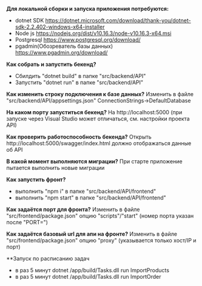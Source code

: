 **Для локальной сборки и запуска приложения потребуются:**

- dotnet SDK https://dotnet.microsoft.com/download/thank-you/dotnet-sdk-2.2.402-windows-x64-installer
- Node js https://nodejs.org/dist/v10.16.3/node-v10.16.3-x64.msi
- Postgresql https://www.postgresql.org/download/
- pgadmin(Обозреватель базы данных) https://www.pgadmin.org/download/

**Как собрать и запустить бекенд?**
- Сбилдить "dotnet build" в папке "src/backend/API"
- Запустить "dotnet run" в папке "src/backend/API"

**Как изменить строку подключения к базе данных?**
Изменить в файле "src/backend/API/appsettings.json" ConnectionStrings->DefaultDatabase

**На каком порту запуститься бекенд?**
На http://localhost:5000 (при запуске через Visual Studio может отличаться, см. настройки проекта API)

**Как проверить работоспособность бекенда?**
Открыть http://localhost:5000/swagger/index.html должно отображаться данные об API


**В какой момент выполняются миграции?**
При старте приложение пытается выполнить новые миграции

**Как запустить фронт?**
- выполнить "npm i" в папке "src/backend/API/frontend"
- выполнить "npm start" в папке "src/backend/API/frontend"


**Как задаётся порт для фронта?**
Изменить в файле "src/frontend/package.json" опцию "scripts"/"start" (номер порта указан после "PORT=")

**Как задаётся базовый url для апи на фронте?**
Изменить в файле "src/frontend/package.json" опцию "proxy" (указывается только хост/IP и порт)

**Запуск по расписанию задач
- в раз 5 минут dotnet /app/build/Tasks.dll run ImportProducts
- в раз 5 минут dotnet /app/build/Tasks.dll run ImportOrder
